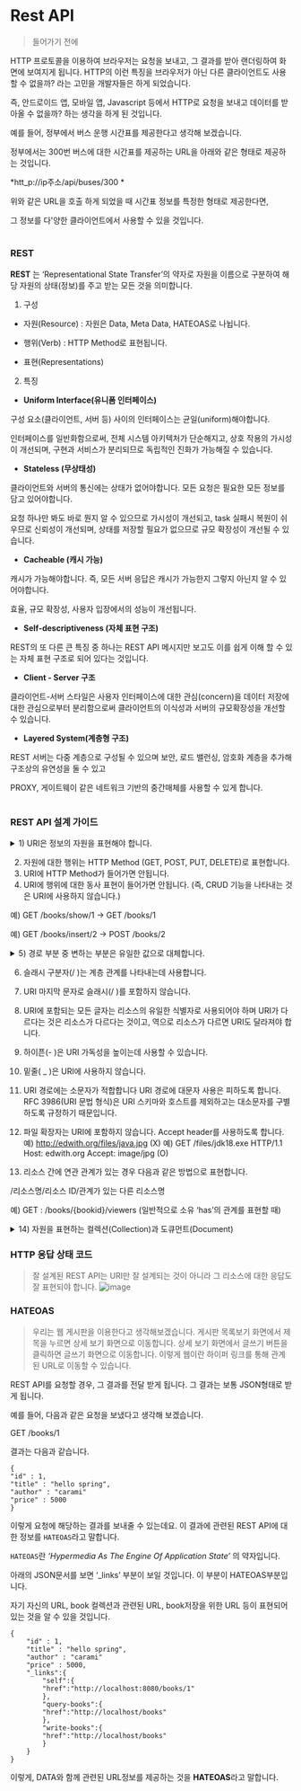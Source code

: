 Rest API
=

> 들어가기 전에

HTTP 프로토콜을 이용하여 브라우저는 요청을 보내고, 그 결과를 받아 랜더링하여 화면에 보여지게 됩니다. HTTP의 이런 특징을 브라우저가 아닌 다른 클라이언트도 사용할 수 없을까? 라는 고민을 개발자들은 하게 되었습니다. 

즉, 안드로이드 앱, 모바일 앱, Javascript 등에서 HTTP로 요청을 보내고 데이터를 받아올 수 없을까? 하는 생각을 하게 된 것입니다. 

예를 들어, 정부에서 버스 운행 시간표를 제공한다고 생각해 보겠습니다.

정부에서는 300번 버스에 대한 시간표를 제공하는 URL을 아래와 같은 형태로 제공하는 것입니다.

*htt_p://ip주소/api/buses/300 *

위와 같은 URL을 호출 하게 되었을 때 시간표 정보를 특정한 형태로 제공한다면, 

그 정보를 다'양한 클라이언트에서 사용할 수 있을 것입니다. 
#

### REST
**REST** 는 ‘Representational State Transfer’의 약자로 자원을 이름으로 구분하여 해당 자원의 상태(정보)를 주고 받는 모든 것을 의미합니다.

1. 구성

- 자원(Resource) : 자원은 Data, Meta Data, HATEOAS로 나뉩니다.

- 행위(Verb) : HTTP Method로 표현됩니다.

- 표현(Representations)

2. 특징
- **Uniform Interface(유니폼 인터페이스)**

구성 요소(클라이언트, 서버 등) 사이의 인터페이스는 균일(uniform)해야합니다.

인터페이스를 일반화함으로써, 전체 시스템 아키텍처가 단순해지고, 상호 작용의 가시성이 개선되며, 구현과 서비스가 분리되므로 독립적인 진화가 가능해질 수 있습니다.

 

- **Stateless (무상태성)**

클라이언트와 서버의 통신에는 상태가 없어야합니다. 모든 요청은 필요한 모든 정보를 담고 있어야합니다.

요청 하나만 봐도 바로 뭔지 알 수 있으므로 가시성이 개선되고, task 실패시 복원이 쉬우므로 신뢰성이 개선되며, 상태를 저장할 필요가 없으므로 규모 확장성이 개선될 수 있습니다.



- **Cacheable (캐시 가능)**

캐시가 가능해야합니다. 즉, 모든 서버 응답은 캐시가 가능한지 그렇지 아닌지 알 수 있어야합니다. 

효율, 규모 확장성, 사용자 입장에서의 성능이 개선됩니다.



- **Self-descriptiveness (자체 표현 구조)**

REST의 또 다른 큰 특징 중 하나는 REST API 메시지만 보고도 이를 쉽게 이해 할 수 있는 자체 표현 구조로 되어 있다는 것입니다.



- **Client - Server 구조**

클라이언트-서버 스타일은 사용자 인터페이스에 대한 관심(concern)을 데이터 저장에 대한 관심으로부터 분리함으로써 클라이언트의 이식성과 서버의 규모확장성을 개선할 수 있습니다.



- **Layered System(계층형 구조)**

REST 서버는 다중 계층으로 구성될 수 있으며 보안, 로드 밸런싱, 암호화 계층을 추가해 구조상의 유연성을 둘 수 있고

PROXY, 게이트웨이 같은 네트워크 기반의 중간매체를 사용할 수 있게 합니다.



 #
 ### REST API 설계 가이드
 
<details>
<summary>1) URI은 정보의 자원을 표현해야 합니다.</summary>
<div markdown="1">       

resource는 동사보다는 명사를, 대문자보다는 소문자를 사용한다.

resource의 도큐먼트 이름으로는 단수 명사를 사용해야 한다.

resource의 컬렉션 이름으로는 복수 명사를 사용해야 한다.

resource의 스토어 이름으로는 복수 명사를 사용해야 한다.

예 : GET /members/1

</div>
</details>

 2) 자원에 대한 행위는 HTTP Method (GET, POST, PUT, DELETE)로 표현합니다.
 3) URI에 HTTP Method가 들어가면 안됩니다.
 4) URI에 행위에 대한 동사 표현이 들어가면 안됩니다.
 (즉, CRUD 기능을 나타내는 것은 URI에 사용하지 않습니다.)

예) GET /books/show/1 -> GET /books/1

예) GET /books/insert/2 -> POST /books/2

<details>
<summary>5) 경로 부분 중 변하는 부분은 유일한 값으로 대체합니다.</summary>
<div markdown="1">       

(즉, id는 하나의 특정 resource를 나타내는 고유값을 의미합니다.)

예) book을 생성하는 URI: POST /students

예) id=10 인 book을 삭제하는 URI: DELETE /students/10

</div>
</details>

6) 슬래시 구분자(/ )는 계층 관계를 나타내는데 사용합니다.
7) URI 마지막 문자로 슬래시(/ )를 포함하지 않습니다.
8) URI에 포함되는 모든 글자는 리소스의 유일한 식별자로 사용되어야 하며 URI가 다르다는 것은 리소스가 다르다는 것이고, 역으로 리소스가 다르면 URI도 달라져야 합니다.
9) 하이픈(- )은 URI 가독성을 높이는데 사용할 수 있습니다.
10) 밑줄( _ )은 URI에 사용하지 않습니다.
11) URI 경로에는 소문자가 적합합니다
URI 경로에 대문자 사용은 피하도록 합니다. RFC 3986(URI 문법 형식)은 URI 스키마와 호스트를 제외하고는 대소문자를 구별하도록 규정하기 때문입니다.
12) 파일 확장자는 URI에 포함하지 않습니다. Accept header를 사용하도록 합니다.
예) http://edwith.org/files/java.jpg (X)
예) GET /files/jdk18.exe HTTP/1.1 Host: edwith.org Accept: image/jpg (O)

13) 리소스 간에 연관 관계가 있는 경우 다음과 같은 방법으로 표현합니다.

/리소스명/리소스 ID/관계가 있는 다른 리소스명

예) GET : /books/{bookid}/viewers (일반적으로 소유 ‘has’의 관계를 표현할 때)
<details>
<summary>14) 자원을 표현하는 컬렉션(Collection)과 도큐먼트(Document)</summary>
<div markdown="1">       

컬렉션은 객체의 집합, 도큐먼트는 객체라고 생각하면 됩니다. 컬렉션과 도큐먼트 모두 리소스로 표현할 수 있으며 URI로 표현할 수 있습니다.

예) http://edwith.org/courses/1 

courses는 컬렉션을 나타냅니다. 복수로 표현해야 합니다. courses/1 은 courses중에서 id가 1인 도큐먼트를 의미합니다.

</div>
</details>

### HTTP 응답 상태 코드

> 잘 설계된 REST API는 URI만 잘 설계되는 것이 아니라 그 리소스에 대한 응답도 잘 표현되야 합니다. 
![image](https://cphinf.pstatic.net/mooc/20200211_238/1581404548337vItVO_PNG/_.png)

### HATEOAS

> 우리는 웹 게시판을 이용한다고 생각해보겠습니다. 게시판 목록보기 화면에서 제목을 누르면 상세 보기 화면으로 이동합니다. 상세 보기 화면에서 글쓰기 버튼을 클릭하면 글쓰기 화면으로 이동합니다. 이렇게 웹이란 하이퍼 링크를 통해 관계된 URL로 이동할 수 있습니다.

REST API를 요청할 경우, 그 결과를 전달 받게 됩니다. 그 결과는 보통 JSON형태로 받게 됩니다.

예를 들어, 다음과 같은 요청을 보냈다고 생각해 보겠습니다.

GET /books/1

결과는 다음과 같습니다.
```
{
"id" : 1,
"title" : "hello spring",
"author" : "carami"
"price" : 5000 
}
```

이렇게 요청에 해당하는 결과를 보내줄 수 있는데요. 이 결과에 관련된 REST API에 대한 정보를 `HATEOAS`라고 말합니다.

`HATEOAS`란 *‘Hypermedia As The Engine Of Application State’* 의 약자입니다.

아래의 JSON문서를 보면 ‘_links’ 부분이 보일 것입니다. 이 부분이 HATEOAS부분입니다. 

자기 자신의 URL, book 컬렉션과 관련된 URL, book저장을 위한 URL 등이 표현되어 있는 것을 알 수 있을 것입니다.

```
{
    "id" : 1,
    "title" : "hello spring",
    "author" : "carami"
    "price" : 5000,
    "_links":{
        "self":{
        "href":"http://localhost:8080/books/1"
        },
        "query-books":{
        "href":"http://localhost/books"
        },
        "write-books":{
        "href":"http://localhost/books"
        }
    }
}
```
이렇게, DATA와 함께 관련된 URL정보를 제공하는 것을 **HATEOAS**라고 말합니다.
